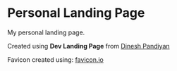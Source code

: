 # Personal Landing Page

My personal landing page.

Created using **Dev Landing Page** from [Dinesh Pandiyan](https://flexdinesh.github.io)

Favicon created using: [favicon.io](https://favicon.io/?text=J&shape=circle&fontFamily=Gabriela&fontSize=125&fontColor=%23ffffff&backgroundColor=%230204a3)
